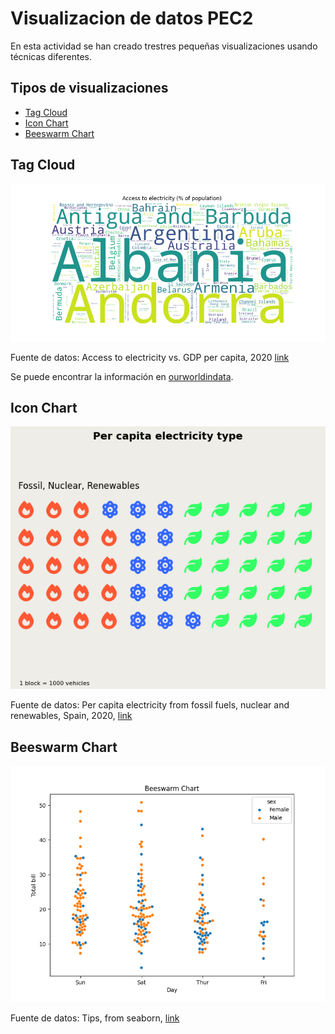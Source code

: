# Visualizacion de datos PEC2

En esta actividad se han creado trestres pequeñas visualizaciones usando técnicas diferentes. 

## Tipos de visualizaciones

- [Tag Cloud](#tag-cloud )
- [Icon Chart](#icon-chart)
- [Beeswarm Chart](#beeswarm-chart)


## Tag Cloud 

![Descripción de la Imagen](visualisations/tag_cloud.png)


Fuente de datos: Access to electricity vs. GDP per capita, 2020 [link](https://ourworldindata.org/grapher/access-to-electricity-vs-gdp-per-capita?country=%C2%AEion~BHR~BGD~BRN~HKG~IND~IDN~ISR~JPN~JOR~KAZ~KWT~LAO~MAC~OMN~PHL~SAU~SGP~KOR~ARE~NPL~UZB~KGZ~PSE~VNM~KHM~PAK~AZE~TJK~ARM~BTN~CHN~TLS~GEO~IRN~IRQ~LBN~MYS~MDV~MNG~MMR~QAT~LKA~THA~TUR~TKM~AFG)

Se puede encontrar la información en [ourworldindata](https://ourworldindata.org/worlds-energy-problem).

## Icon Chart

![Descripción de la Imagen](visualisations/icon_chart.png)


Fuente de datos: Per capita electricity from fossil fuels, nuclear and
renewables, Spain, 2020, [link](https://ourworldindata.org/electricity-mix)

## Beeswarm Chart

![Descripción de la Imagen](visualisations/beeswarm_chart.png)


Fuente de datos: Tips, from seaborn, [link](https://github.com/mwaskom/seaborn-data/blob/master/tips.csv)



